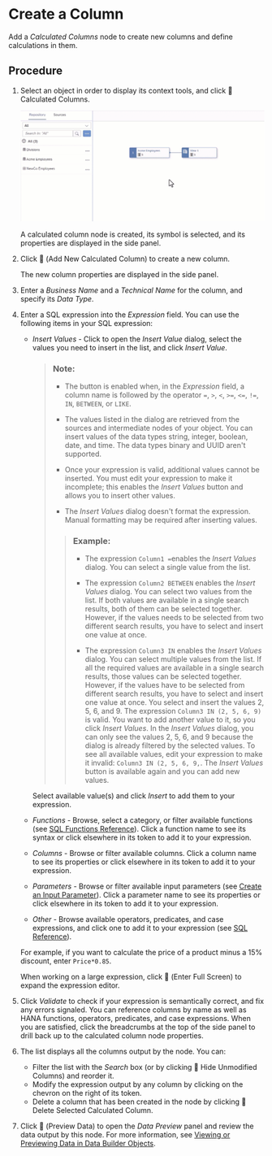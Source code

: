 <!-- loio3897f480b9404e6f82de9bba410f17c0 -->

<link rel="stylesheet" type="text/css" href="css/sap-icons.css"/>

# Create a Column

Add a *Calculated Columns* node to create new columns and define calculations in them.



## Procedure

1.  Select an object in order to display its context tools, and click <span class="FPA-icons-V3"></span> Calculated Columns.

    ![](Acquiring-and-Preparing-Data-in-the-Data-Builder/images/Graphical_View_Editor_-_Create_a_Column_83113a9.gif)

    A calculated column node is created, its symbol is selected, and its properties are displayed in the side panel.

2.  Click <span class="FPA-icons-V3"></span> \(Add New Calculated Column\) to create a new column.

    The new column properties are displayed in the side panel.

3.  Enter a *Business Name* and a *Technical Name* for the column, and specify its *Data Type*.

4.  Enter a SQL expression into the *Expression* field. You can use the following items in your SQL expression:

    -   *Insert Values* - Click to open the *Insert Value* dialog, select the values you need to insert in the list, and click *Insert Value*.

        > ### Note:  
        > -   The button is enabled when, in the *Expression* field, a column name is followed by the operator `=`, `>`, `<`, `>=`, `<=`, `!=`, `IN`, `BETWEEN`, or `LIKE`.
        > 
        > -   The values listed in the dialog are retrieved from the sources and intermediate nodes of your object. You can insert values of the data types string, integer, boolean, date, and time. The data types binary and UUID aren't supported.
        > -   Once your expression is valid, additional values cannot be inserted. You must edit your expression to make it incomplete; this enables the *Insert Values* button and allows you to insert other values.
        > -   The *Insert Values* dialog doesn't format the expression. Manual formatting may be required after inserting values.
        > 
        > > ### Example:  
        > > -   The expression `Column1 =`enables the *Insert Values* dialog. You can select a single value from the list.
        > > 
        > > -   The expression `Column2 BETWEEN` enables the *Insert Values* dialog. You can select two values from the list. If both values are available in a single search results, both of them can be selected together. However, if the values needs to be selected from two different search results, you have to select and insert one value at once.
        > > -   The expression `Column3 IN` enables the *Insert Values* dialog. You can select multiple values from the list. If all the required values are available in a single search results, those values can be selected together. However, if the values have to be selected from different search results, you have to select and insert one value at once. You select and insert the values 2, 5, 6, and 9. The expression `Column3 IN (2, 5, 6, 9)` is valid. You want to add another value to it, so you click *Insert Values*. In the *Insert Values* dialog, you can only see the values 2, 5, 6, and 9 because the dialog is already filtered by the selected values. To see all available values, edit your expression to make it invalid: `Column3 IN (2, 5, 6, 9,`. The *Insert Values* button is available again and you can add new values.

        Select available value\(s\) and click *Insert* to add them to your expression.

    -   *Functions* - Browse, select a category, or filter available functions \(see [SQL Functions Reference](sql-functions-reference-6d624a1.md)\). Click a function name to see its syntax or click elsewhere in its token to add it to your expression.
    -   *Columns* - Browse or filter available columns. Click a column name to see its properties or click elsewhere in its token to add it to your expression.
    -   *Parameters* - Browse or filter available input parameters \(see [Create an Input Parameter](create-an-input-parameter-53fa99a.md)\). Click a parameter name to see its properties or click elsewhere in its token to add it to your expression.
    -   *Other* - Browse available operators, predicates, and case expressions, and click one to add it to your expression \(see [SQL Reference](sql-reference-6a37cc5.md)\).

    For example, if you want to calculate the price of a product minus a 15% discount, enter `Price*0.85`.

    When working on a large expression, click <span class="FPA-icons-V3"></span> \(Enter Full Screen\) to expand the expression editor.

5.  Click *Validate* to check if your expression is semantically correct, and fix any errors signaled. You can reference columns by name as well as HANA functions, operators, predicates, and case expressions. When you are satisfied, click the breadcrumbs at the top of the side panel to drill back up to the calculated column node properties.

6.  The list displays all the columns output by the node. You can:

    -   Filter the list with the *Search* box \(or by clicking <span class="FPA-icons-V3"></span> Hide Unmodified Columns\) and reorder it.
    -   Modify the expression output by any column by clicking on the chevron on the right of its token.
    -   Delete a column that has been created in the node by clicking <span class="FPA-icons-V3"></span> Delete Selected Calculated Column.

7.  Click <span class="FPA-icons-V3"></span> \(Preview Data\) to open the *Data Preview* panel and review the data output by this node. For more information, see [Viewing or Previewing Data in Data Builder Objects](viewing-or-previewing-data-in-data-builder-objects-b338e4a.md).


